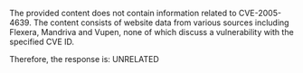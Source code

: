 The provided content does not contain information related to CVE-2005-4639. The content consists of website data from various sources including Flexera, Mandriva and Vupen, none of which discuss a vulnerability with the specified CVE ID.

Therefore, the response is: UNRELATED